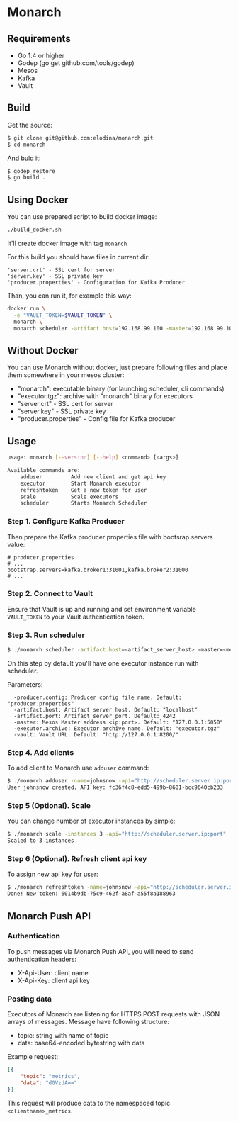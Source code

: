 # Monarch

## Requirements
- Go 1.4 or higher
- Godep (go get github.com/tools/godep)
- Mesos
- Kafka
- Vault

## Build
Get the source:
```bash
$ git clone git@github.com:elodina/monarch.git
$ cd monarch
```

And buld it:
```bash
$ godep restore
$ go build .
```

## Using Docker
You can use prepared script to build docker image:
```bash
./build_docker.sh
```
It'll create docker image with tag `monarch`

For this build you should have files in current dir:
```
'server.crt' - SSL cert for server
'server.key' - SSL private key
'producer.properties' - Configuration for Kafka Producer
```

Than, you can run it, for example this way:
```bash
docker run \
  -e "VAULT_TOKEN=$VAULT_TOKEN" \
  monarch \
  monarch scheduler -artifact.host=192.168.99.100 -master=192.168.99.100:5050
```

## Without Docker
You can use Monarch without docker, just prepare following files and place them somewhere in your mesos cluster:
- "monarch": executable binary (for launching scheduler, cli commands)
- "executor.tgz": archive with "monarch" binary for executors
- "server.crt" - SSL cert for server
- "server.key" - SSL private key
- "producer.properties" - Config file for Kafka producer

## Usage
```bash
usage: monarch [--version] [--help] <command> [<args>]

Available commands are:
    adduser         Add new client and get api key
    executor        Start Monarch executor
    refreshtoken    Get a new token for user
    scale           Scale executors
    scheduler       Starts Monarch Scheduler
```
### Step 1. Configure Kafka Producer
Then prepare the Kafka producer properties file with bootsrap.servers value:

```
# producer.properties
# ...
bootstrap.servers=kafka.broker1:31001,kafka.broker2:31000
# ...
```

### Step 2. Connect to Vault
Ensure that Vault is up and running and set environment variable `VAULT_TOKEN` to your Vault authentication token.

### Step 3. Run scheduler
```bash
$ ./monarch scheduler -artifact.host=<artifact_server_host> -master=<mesos_master_host:port>
```
On this step by default you'll have one executor instance run with scheduler.

Parameters:
```
  -producer.config: Producer config file name. Default: "producer.properties"
  -artifact.host: Artifact server host. Default: "localhost"
  -artifact.port: Artifact server port. Default: 4242
  -master: Mesos Master address <ip:port>. Default: "127.0.0.1:5050"
  -executor.archive: Executor archive name. Default: "executor.tgz"
  -vault: Vault URL. Default: "http://127.0.0.1:8200/"
```
### Step 4. Add clients
To add client to Monarch use `adduser` command:
```bash
$ ./monarch adduser -name=johnsnow -api="http://scheduler.server.ip:port"
User johnsnow created. API key: fc36f4c8-edd5-499b-8601-bcc9640cb233
```

### Step 5 (Optional). Scale
You can change number of executor instances by simple:
```bash
$ ./monarch scale -instances 3 -api="http://scheduler.server.ip:port"
Scaled to 3 instances
```

### Step 6 (Optional). Refresh client api key
To assign new api key for user:
```bash
$ ./monarch refreshtoken -name=johnsnow -api="http://scheduler.server.ip:port"
Done! New token: 6014b9db-75c9-462f-a8af-a55f8a188963
```

## Monarch Push API

### Authentication
To push messages via Monarch Push API, you will need to send authentication headers:

- X-Api-User: client name
- X-Api-Key: client api key

### Posting data
Executors of Monarch are listening for HTTPS POST requests with JSON arrays of messages. Message have following structure:

- topic: string with name of topic
- data: base64-encoded bytestring with data

Example request:
```json
[{
    "topic": "metrics",
    "data": "dGVzdA=="
}]
```
This request will produce data to the namespaced topic `<clientname>_metrics`.

